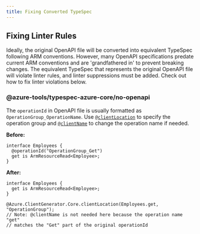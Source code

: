 ```yaml
---
title: Fixing Converted TypeSpec
---
```


## Fixing Linter Rules

Ideally, the original OpenAPI file will be converted into equivalent TypeSpec following ARM conventions. However, many OpenAPI specifications predate current ARM conventions and are 'grandfathered in' to prevent breaking changes. The equivalent TypeSpec that represents the original OpenAPI file will violate linter rules, and linter suppressions must be added. Check out how to fix linter violations below.

### @azure-tools/typespec-azure-core/no-openapi

The `operationId` in OpenAPI file is usually formatted as `OperationGroup_OperationName`. Use [`@clientLocation`](https://azure.github.io/typespec-azure/docs/libraries/typespec-client-generator-core/reference/decorators/#@Azure.ClientGenerator.Core.clientLocation) to specify the operation group and [`@clientName`](https://azure.github.io/typespec-azure/docs/libraries/typespec-client-generator-core/reference/decorators/#@Azure.ClientGenerator.Core.clientName) to change the operation name if needed.

**Before:**

```typespec
interface Employees {
  @operationId("OperationGroup_Get")
  get is ArmResourceRead<Employee>;
}
```

**After:**

```typespec
interface Employees {
  get is ArmResourceRead<Employee>;
}

@Azure.ClientGenerator.Core.clientLocation(Employees.get, "OperationGroup");
// Note: @clientName is not needed here because the operation name "get"
// matches the "Get" part of the original operationId
```
